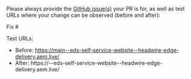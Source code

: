Please always provide the [GitHub issue(s)](../issues) your PR is for, as well as test URLs where your change can be observed (before and after):

Fix #<gh-issue-id>

Test URLs:
- Before: https://main--eds-self-service-website--headwire-edge-delivery.aem.live/
- After: https://<branch>--eds-self-service-website--headwire-edge-delivery.aem.live/
